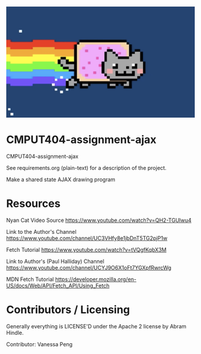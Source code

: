 ![Ajax](./nyan.jpg)

CMPUT404-assignment-ajax
==============================

CMPUT404-assignment-ajax

See requirements.org (plain-text) for a description of the project.

Make a shared state AJAX drawing program

Resources
========================

Nyan Cat Video Source https://www.youtube.com/watch?v=QH2-TGUlwu4

Link to the Author's Channel https://www.youtube.com/channel/UC3VHfy8e1jbDnT5TG2pjP1w

Fetch Tutorial https://www.youtube.com/watch?v=tVQgfKqbX3M

Link to Author's (Paul Halliday) Channel https://www.youtube.com/channel/UCYJ9O6X1oFt7YGXpfRwrcWg

MDN Fetch Tutorial https://developer.mozilla.org/en-US/docs/Web/API/Fetch_API/Using_Fetch

Contributors / Licensing
========================

Generally everything is LICENSE'D under the Apache 2 license by Abram Hindle.

Contributor: Vanessa Peng 


